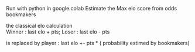 Run with python in google.colab 
Estimate the Max elo score from odds bookmakers

the classical elo calculation  
Winner : last elo + pts;
Loser : last elo - pts

is replaced by 
player : last elo +- pts * ( probability estimed by bookmakers)
